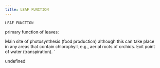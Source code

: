 ```yaml
---
title: LEAF FUNCTION
---
```

`LEAF FUNCTION`

primary function of leaves:

Main site of photosynthesis (food production) although this can take place in any areas that contain chlorophyll, e.g., aerial roots of orchids.
Exit point of water (transpiration).
`

undefined